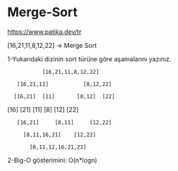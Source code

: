 # Merge-Sort

https://www.patika.dev/tr


[16,21,11,8,12,22] -> Merge Sort

1-Yukarıdaki dizinin sort türüne göre aşamalarını yazınız.

               [16,21,11,8,12,22]
				
       [16,21,11]           [8,12,22]	
			
      [16,21]  [11]       [8,12]  [22]
				                
   [16]  [21]  [11]       [8]  [12]  [22]
 			         
       [16,21]     [8,11]     [12,22]
                
	     [8,11,16,21]    [12,22]
				    
	       [8,11,12,16,21,22]
          
         
 2-Big-O gösterimini: O(n*logn)
      
         
